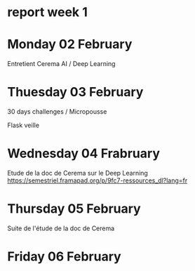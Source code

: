 # report week 1 

# Monday 02 February 

Entretient Cerema AI / Deep Learning 

# Thuesday 03 February 

30 days challenges / Micropousse

Flask veille 

# Wednesday 04 Frabruary

Etude de la doc de Cerema sur le Deep Learning 
https://semestriel.framapad.org/p/9fc7-ressources_dl?lang=fr

# Thursday 05 February 

Suite de l'étude de la doc de Cerema 

# Friday 06 February

